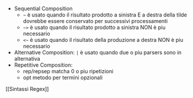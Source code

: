 - Sequential Composition
	- `~` è usato quando il risultato prodotto a sinistra E a destra della tilde dovrebbe essere conservato per successivi processamenti
	- `~>` è usato quando il risultato prodotto a sinistra NON è piu necessario
	- `<~` è usato quando il risultato della produzione a destra NON è piu necessario
- Alternative Composition: `|` è usato quando due o piu parsers sono in alternativa
- Repetitive Composition: 
	- rep/repsep matcha 0 o piu ripetizioni
	- opt metodo per termini opzionali

[[Sintassi Regex]]